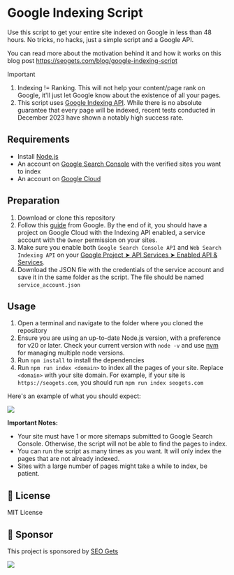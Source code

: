 # Google Indexing Script

Use this script to get your entire site indexed on Google in less than 48 hours. No tricks, no hacks, just a simple script and a Google API.

You can read more about the motivation behind it and how it works on this blog post https://seogets.com/blog/google-indexing-script

> [!IMPORTANT]  
> 1. Indexing != Ranking. This will not help your content/page rank on Google, it'll just let Google know about the existence of all your pages.
> 2. This script uses [Google Indexing API](https://developers.google.com/search/apis/indexing-api/v3/quickstart). While there is no absolute guarantee that every page will be indexed, recent tests conducted in December 2023 have shown a notably high success rate.

## Requirements

- Install [Node.js](https://nodejs.org/en/download)
- An account on [Google Search Console](https://search.google.com/search-console/about) with the verified sites you want to index
- An account on [Google Cloud](https://console.cloud.google.com/)

## Preparation

1. Download or clone this repository
2. Follow this [guide](https://developers.google.com/search/apis/indexing-api/v3/prereqs) from Google. By the end of it, you should have a project on Google Cloud with the Indexing API enabled, a service account with the `Owner` permission on your sites.
3. Make sure you enable both `Google Search Console API` and `Web Search Indexing API` on your [Google Project ➤ API Services ➤ Enabled API & Services](https://console.cloud.google.com/apis/dashboard).
4. Download the JSON file with the credentials of the service account and save it in the same folder as the script. The file should be named `service_account.json`

## Usage

1. Open a terminal and navigate to the folder where you cloned the repository
2. Ensure you are using an up-to-date Node.js version, with a preference for v20 or later. Check your current version with `node -v` and use [nvm](https://nvm.sh) for managing multiple node versions.
3. Run `npm install` to install the dependencies
4. Run `npm run index <domain>` to index all the pages of your site. Replace `<domain>` with your site domain. For example, if your site is `https://seogets.com`, you should run `npm run index seogets.com`

Here's an example of what you should expect:

![](./output.png)

**Important Notes:**

- Your site must have 1 or more sitemaps submitted to Google Search Console. Otherwise, the script will not be able to find the pages to index.
- You can run the script as many times as you want. It will only index the pages that are not already indexed.
- Sites with a large number of pages might take a while to index, be patient.

## 📄 License

MIT License

## 💖 Sponsor

This project is sponsored by [SEO Gets](https://seogets.com)

![](https://seogets.com/og.png)
